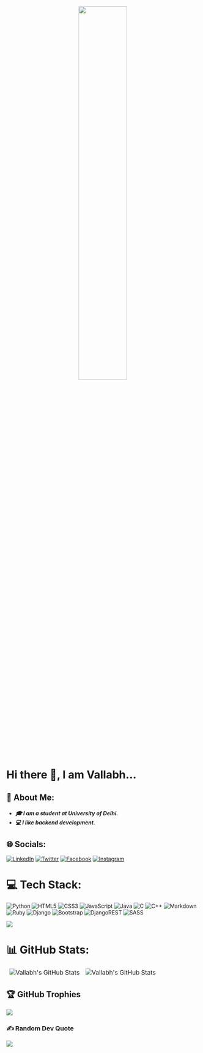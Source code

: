 <div align="center">
<img src="https://rishavanand.github.io/static/images/greetings.gif" align="center" style="width: 50%" />
</div>

<h1>Hi there 👋, I am Vallabh...</h1>
<div>
    <h2>💫 About Me:<br></h2>
    <h5>
        <ul>
            <li>🎓 I am a student at University of Delhi.</li>
            <li>💻 I like backend development.</li>
        </ul>
     </h5>
</div>

## 🌐 Socials:
[![LinkedIn](https://img.shields.io/badge/LinkedIn-%230077B5.svg?logo=linkedin&logoColor=white)](https://linkedin.com/in/vallabhtiwari) [![Twitter](https://img.shields.io/badge/Twitter-%231DA1F2.svg?logo=Twitter&logoColor=white)](https://twitter.com/vallabh__tiwari) [![Facebook](https://img.shields.io/badge/Facebook-%231877F2.svg?logo=Facebook&logoColor=white)](https://facebook.com/tiwarivallabh) [![Instagram](https://img.shields.io/badge/Instagram-%23E4405F.svg?logo=Instagram&logoColor=white)](https://instagram.com/vallabh__tiwari) 

# 💻 Tech Stack:
![Python](https://img.shields.io/badge/python-3670A0?style=for-the-badge&logo=python&logoColor=ffdd54) ![HTML5](https://img.shields.io/badge/html5-%23E34F26.svg?style=for-the-badge&logo=html5&logoColor=white) ![CSS3](https://img.shields.io/badge/css3-%231572B6.svg?style=for-the-badge&logo=css3&logoColor=white) ![JavaScript](https://img.shields.io/badge/javascript-%23323330.svg?style=for-the-badge&logo=javascript&logoColor=%23F7DF1E) ![Java](https://img.shields.io/badge/java-%23ED8B00.svg?style=for-the-badge&logo=java&logoColor=white) ![C](https://img.shields.io/badge/c-%2300599C.svg?style=for-the-badge&logo=c&logoColor=white) ![C++](https://img.shields.io/badge/c++-%2300599C.svg?style=for-the-badge&logo=c%2B%2B&logoColor=white) ![Markdown](https://img.shields.io/badge/markdown-%23000000.svg?style=for-the-badge&logo=markdown&logoColor=white) ![Ruby](https://img.shields.io/badge/ruby-%23CC342D.svg?style=for-the-badge&logo=ruby&logoColor=white) ![Django](https://img.shields.io/badge/django-%23092E20.svg?style=for-the-badge&logo=django&logoColor=white) ![Bootstrap](https://img.shields.io/badge/bootstrap-%23563D7C.svg?style=for-the-badge&logo=bootstrap&logoColor=white) ![DjangoREST](https://img.shields.io/badge/DJANGO-REST-ff1709?style=for-the-badge&logo=django&logoColor=white&color=ff1709&labelColor=gray) ![SASS](https://img.shields.io/badge/SASS-hotpink.svg?style=for-the-badge&logo=SASS&logoColor=white)

![](https://komarev.com/ghpvc/?username=vallabhtiwari&label=PROFILE+VIEWS)

# 📊 GitHub Stats:
<table align="center" border="0" cellpadding="0" cellspacing="0">
    <thead>
        <tr>
            <td><img src="https://github-readme-stats.vercel.app/api?username=vallabhtiwari&show_icons=true&locale=en&theme=tokyonight" alt="Vallabh's GitHub Stats" />               </td>
            <td><img src="https://streak-stats.demolab.com/?user=vallabhtiwari&theme=tokyonight" alt="Vallabh's GitHub Stats" /></td>
        </tr>
    </thead>
</table>

## 🏆 GitHub Trophies
![](https://github-profile-trophy.vercel.app/?username=vallabhtiwari&theme=tokyonight&no-frame=false&no-bg=true&margin-w=4)

### ✍️ Random Dev Quote
![](https://quotes-github-readme.vercel.app/api?type=horizontal&theme=tokyonight)
